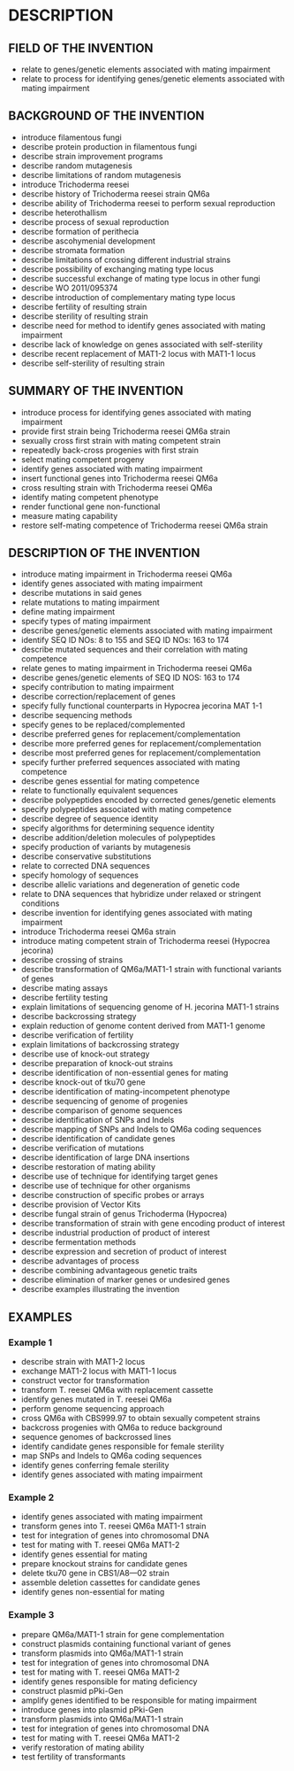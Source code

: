 # DESCRIPTION

## FIELD OF THE INVENTION

- relate to genes/genetic elements associated with mating impairment
- relate to process for identifying genes/genetic elements associated with mating impairment

## BACKGROUND OF THE INVENTION

- introduce filamentous fungi
- describe protein production in filamentous fungi
- describe strain improvement programs
- describe random mutagenesis
- describe limitations of random mutagenesis
- introduce Trichoderma reesei
- describe history of Trichoderma reesei strain QM6a
- describe ability of Trichoderma reesei to perform sexual reproduction
- describe heterothallism
- describe process of sexual reproduction
- describe formation of perithecia
- describe ascohymenial development
- describe stromata formation
- describe limitations of crossing different industrial strains
- describe possibility of exchanging mating type locus
- describe successful exchange of mating type locus in other fungi
- describe WO 2011/095374
- describe introduction of complementary mating type locus
- describe fertility of resulting strain
- describe sterility of resulting strain
- describe need for method to identify genes associated with mating impairment
- describe lack of knowledge on genes associated with self-sterility
- describe recent replacement of MAT1-2 locus with MAT1-1 locus
- describe self-sterility of resulting strain

## SUMMARY OF THE INVENTION

- introduce process for identifying genes associated with mating impairment
- provide first strain being Trichoderma reesei QM6a strain
- sexually cross first strain with mating competent strain
- repeatedly back-cross progenies with first strain
- select mating competent progeny
- identify genes associated with mating impairment
- insert functional genes into Trichoderma reesei QM6a
- cross resulting strain with Trichoderma reesei QM6a
- identify mating competent phenotype
- render functional gene non-functional
- measure mating capability
- restore self-mating competence of Trichoderma reesei QM6a strain

## DESCRIPTION OF THE INVENTION

- introduce mating impairment in Trichoderma reesei QM6a
- identify genes associated with mating impairment
- describe mutations in said genes
- relate mutations to mating impairment
- define mating impairment
- specify types of mating impairment
- describe genes/genetic elements associated with mating impairment
- identify SEQ ID NOs: 8 to 155 and SEQ ID NOs: 163 to 174
- describe mutated sequences and their correlation with mating competence
- relate genes to mating impairment in Trichoderma reesei QM6a
- describe genes/genetic elements of SEQ ID NOS: 163 to 174
- specify contribution to mating impairment
- describe correction/replacement of genes
- specify fully functional counterparts in Hypocrea jecorina MAT 1-1
- describe sequencing methods
- specify genes to be replaced/complemented
- describe preferred genes for replacement/complementation
- describe more preferred genes for replacement/complementation
- describe most preferred genes for replacement/complementation
- specify further preferred sequences associated with mating competence
- describe genes essential for mating competence
- relate to functionally equivalent sequences
- describe polypeptides encoded by corrected genes/genetic elements
- specify polypeptides associated with mating competence
- describe degree of sequence identity
- specify algorithms for determining sequence identity
- describe addition/deletion molecules of polypeptides
- specify production of variants by mutagenesis
- describe conservative substitutions
- relate to corrected DNA sequences
- specify homology of sequences
- describe allelic variations and degeneration of genetic code
- relate to DNA sequences that hybridize under relaxed or stringent conditions
- describe invention for identifying genes associated with mating impairment
- introduce Trichoderma reesei QM6a strain
- introduce mating competent strain of Trichoderma reesei (Hypocrea jecorina)
- describe crossing of strains
- describe transformation of QM6a/MAT1-1 strain with functional variants of genes
- describe mating assays
- describe fertility testing
- explain limitations of sequencing genome of H. jecorina MAT1-1 strains
- describe backcrossing strategy
- explain reduction of genome content derived from MAT1-1 genome
- describe verification of fertility
- explain limitations of backcrossing strategy
- describe use of knock-out strategy
- describe preparation of knock-out strains
- describe identification of non-essential genes for mating
- describe knock-out of tku70 gene
- describe identification of mating-incompetent phenotype
- describe sequencing of genome of progenies
- describe comparison of genome sequences
- describe identification of SNPs and Indels
- describe mapping of SNPs and Indels to QM6a coding sequences
- describe identification of candidate genes
- describe verification of mutations
- describe identification of large DNA insertions
- describe restoration of mating ability
- describe use of technique for identifying target genes
- describe use of technique for other organisms
- describe construction of specific probes or arrays
- describe provision of Vector Kits
- describe fungal strain of genus Trichoderma (Hypocrea)
- describe transformation of strain with gene encoding product of interest
- describe industrial production of product of interest
- describe fermentation methods
- describe expression and secretion of product of interest
- describe advantages of process
- describe combining advantageous genetic traits
- describe elimination of marker genes or undesired genes
- describe examples illustrating the invention

## EXAMPLES

### Example 1

- describe strain with MAT1-2 locus
- exchange MAT1-2 locus with MAT1-1 locus
- construct vector for transformation
- transform T. reesei QM6a with replacement cassette
- identify genes mutated in T. reesei QM6a
- perform genome sequencing approach
- cross QM6a with CBS999.97 to obtain sexually competent strains
- backcross progenies with QM6a to reduce background
- sequence genomes of backcrossed lines
- identify candidate genes responsible for female sterility
- map SNPs and Indels to QM6a coding sequences
- identify genes conferring female sterility
- identify genes associated with mating impairment

### Example 2

- identify genes associated with mating impairment
- transform genes into T. reesei QM6a MAT1-1 strain
- test for integration of genes into chromosomal DNA
- test for mating with T. reesei QM6a MAT1-2
- identify genes essential for mating
- prepare knockout strains for candidate genes
- delete tku70 gene in CBS1/A8—02 strain
- assemble deletion cassettes for candidate genes
- identify genes non-essential for mating

### Example 3

- prepare QM6a/MAT1-1 strain for gene complementation
- construct plasmids containing functional variant of genes
- transform plasmids into QM6a/MAT1-1 strain
- test for integration of genes into chromosomal DNA
- test for mating with T. reesei QM6a MAT1-2
- identify genes responsible for mating deficiency
- construct plasmid pPki-Gen
- amplify genes identified to be responsible for mating impairment
- introduce genes into plasmid pPki-Gen
- transform plasmids into QM6a/MAT1-1 strain
- test for integration of genes into chromosomal DNA
- test for mating with T. reesei QM6a MAT1-2
- verify restoration of mating ability
- test fertility of transformants

